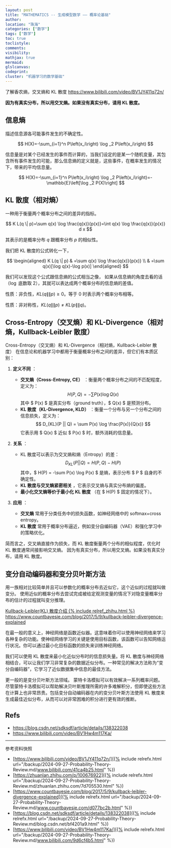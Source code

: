 ```yaml
---
layout: post
title: "MATHEMATICS -- 生成模型数学 —— 概率论基础"
author:
location: "珠海"
categories: ["数学"]
tags: ["数学"]
toc: true
toclistyle:
comments:
visibility:
mathjax: true
mermaid:
glslcanvas:
codeprint:
cluster: "机器学习的数学基础"
---
```


了解香农熵，交叉熵和 KL 散度
<https://www.bilibili.com/video/BV1JY411q72n/>

**因为有真实分布，所以用交叉熵。如果没有真实分布，请用 KL 散度。**


## 信息熵

描述信息源各可能事件发生的不确定性。

$$
H(X)=-\sum_{i=1}^n P\left(x_i\right) \log _2 P\left(x_i\right)
$$

信息量是对某个已经发生的事件而计算的，当我们设定的是某一个随机变量，其包含所有事件发生的可能，那么信息熵的定义就是，这些事件，在概率发生的情况下，带来的平均信息量。

$$
H(X)=-\sum_{i=1}^n P\left(x_i\right) \log _2 P\left(x_i\right)=-\mathbb{E}\left[\log _2 P(X)\right]
$$


## KL 散度（相对熵）

一种用于衡量两个概率分布之间的差异的指标。

$$
K L(q \| p)=\sum q(x) \log \frac{q(x)}{p(x)}=\int q(x) \log \frac{q(x)}{p(x)} d x
$$

其表示的是概率分布 $q$ 跟概率分布 $p$ 的相似性。

我们把 KL 散度的公式转化一下，

$$
\begin{aligned}
K L(q \| p) & =\sum q(x) \log \frac{q(x)}{p(x)} \\
& =\sum q(x)[\log q(x)-\log p(x)]
\end{aligned}
$$

我们可以发现这个公式跟信息熵的公式相当之像，
如果从信息熵的角度去看的话（$\log$ 底数取 $2$），其就可以表达成两个概率分布的信息熵的差值。

性质：非负性，$K L(q \|\| p) \geq 0$。等于 $0$ 时表示两个概率分布相等。

性质：非对称性，$K L(q \|\| p) \neq K L(p \|\| q)$。


## Cross-Entropy（交叉熵）和 KL-Divergence（相对熵，Kullback-Leibler 散度）

Cross-Entropy（交叉熵）和 KL-Divergence（相对熵，Kullback-Leibler 散度）
在信息论和机器学习中都用于衡量概率分布之间的差异，但它们有本质区别：

1. **定义不同** ：
    - **交叉熵（Cross-Entropy, CE）** ：衡量两个概率分布之间的不匹配程度，定义为：
        $$
        H(P, Q) = -\sum P(x) \log Q(x)
        $$
        其中 $ P(x) $ 是真实分布（ground truth），$ Q(x) $ 是预测分布。
    - **KL 散度（KL-Divergence, KLD）** ：衡量一个分布与另一个分布之间的信息损失，定义为：
        $$
        D_{KL}(P || Q) = \sum P(x) \log \frac{P(x)}{Q(x)}
        $$
        它表示用 $ Q(x) $ 近似 $ P(x) $ 时，额外消耗的信息量。

2. **关系** ：
    - KL 散度可以表示为交叉熵和熵（Entropy）的差：
        $$
        D_{KL}(P || Q) = H(P, Q) - H(P)
        $$
        其中，$ H(P) = -\sum P(x) \log P(x) $ 是熵，表示分布 $ P $ 自身的不确定性。
    - **KL 散度与交叉熵紧密相关** ，它表示交叉熵与真实分布熵的偏差。
    - **最小化交叉熵等价于最小化 KL 散度** （在 $ H(P) $ 固定的情况下）。

3. **应用** ：
    - **交叉熵** 常用于分类任务中的损失函数，如神经网络中的 softmax+cross entropy。
    - **KL 散度** 常用于概率分布逼近，例如变分自编码器（VAE）和强化学习中的策略优化。

简而言之，交叉熵直接作为损失，而 KL 散度衡量两个分布的相似程度，优化时 KL 散度通常间接影响交叉熵。
因为有真实分布，所以用交叉熵。如果没有真实分布，请用 KL 散度。


## 变分自动编码器和变分贝叶斯方法

用一族相对比较简单并且可以参数化的概率分布去近似它，这个近似的过程就叫做变分。
使用近似的概率分布去尝试完成被给定观测变量的情况下对隐变量概率分布的估计的过程就叫变分推理。

[Kullback-Leibler(KL) 散度介绍 {% include relref_zhihu.html %}](https://zhuanlan.zhihu.com/p/100676922)
<https://www.countbayesie.com/blog/2017/5/9/kullback-leibler-divergence-explained>

在最一般的意义上，神经网络是函数近似器。这意味着你可以使用神经网络来学习各种复杂的功能。使神经网络学习的关键是使用目标函数，该函数可以告知网络运行状况。你可以通过最小化目标函数的损失来训练神经网络。

我们可以使用 KL 散度来最小化近似分布时的信息损失量。将 KL 散度与神经网络相结合，可以让我们学习非常复杂的数据近似分布。一种常见的解决方法称为“变分自编码器”，它学习了近似数据集中信息的最佳方法。

更一般的是变分贝叶斯方法领域。
蒙特卡洛模拟可以有效解决一系列概率问题。尽管蒙特卡洛模拟可以帮助解决贝叶斯推理所需的许多难解积分，但即使这些方法在计算上也非常昂贵。包括变分自动编码器在内的变分贝叶斯方法使用 KL 散度来生成最佳近似分布，从而可以对非常困难的积分进行更有效的推断。


## Refs

* <https://blog.csdn.net/sdksdf/article/details/138322038>
* <https://www.bilibili.com/video/BV1Hw4m117Ka/>



<hr class='reviewline'/>
<p class='reviewtip'><script type='text/javascript' src='{% include relref.html url="/assets/reviewjs/blogs/2024-09-27-Probability-Theory-Review.md.js" %}'></script></p>
<font class='ref_snapshot'>参考资料快照</font>

- [https://www.bilibili.com/video/BV1JY411q72n/]({% include relrefx.html url="/backup/2024-09-27-Probability-Theory-Review.md/www.bilibili.com/41ca4b25.html" %})
- [https://zhuanlan.zhihu.com/p/100676922]({% include relrefx.html url="/backup/2024-09-27-Probability-Theory-Review.md/zhuanlan.zhihu.com/7d705530.html" %})
- [https://www.countbayesie.com/blog/2017/5/9/kullback-leibler-divergence-explained]({% include relrefx.html url="/backup/2024-09-27-Probability-Theory-Review.md/www.countbayesie.com/d077bc2b.html" %})
- [https://blog.csdn.net/sdksdf/article/details/138322038]({% include relrefx.html url="/backup/2024-09-27-Probability-Theory-Review.md/blog.csdn.net/bf4201a9.html" %})
- [https://www.bilibili.com/video/BV1Hw4m117Ka/]({% include relrefx.html url="/backup/2024-09-27-Probability-Theory-Review.md/www.bilibili.com/9d6cf4b5.html" %})
